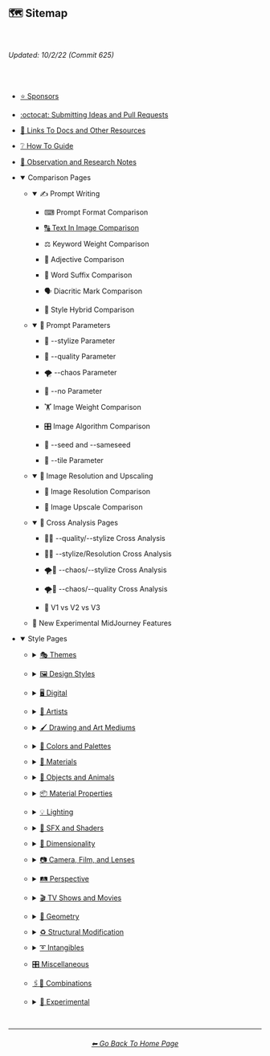 <h2>🗺 Sitemap</h2>

<br>

<h6><i>Updated: 10/2/22 (Commit 625)</i></h6>

<br>

  - <p><a href="https://github.com/willwulfken/MidJourney-Styles-and-Keywords-Reference/blob/main/Pages/Sponsors.md">⭐ Sponsors</a></p>

  - <p><a href="https://github.com/willwulfken/MidJourney-Styles-and-Keywords-Reference/wiki/Submitting-Ideas-and-Pull-Requests">:octocat: Submitting Ideas and Pull Requests</a></p>

  - <p><a href="https://github.com/willwulfken/MidJourney-Styles-and-Keywords-Reference/blob/main/Pages/Links.md">🔗 Links To Docs and Other Resources</a></p>

  - <p><a href="https://github.com/willwulfken/MidJourney-Styles-and-Keywords-Reference/wiki/%E2%9D%94-How-To-Guide">❔ How To Guide</a></p>

  - <p><a href="https://github.com/willwulfken/MidJourney-Styles-and-Keywords-Reference/wiki/%F0%9F%93%9D-Observation-and-Research-Notes">📝 Observation and Research Notes</a></p>

  - <p><details open><summary>Comparison Pages</summary><p>

      - <p><details open><summary>✍ Prompt Writing</summary><p>

          - <p><a href="https://github.com/willwulfken/MidJourney-Styles-and-Keywords-Reference/blob/main/Pages/MJ_V3/Summary_Pages/Prompt_Writing/Prompt_Format_Comparison.md"></a>⌨ Prompt Format Comparison</p>
          - <p><a href="https://github.com/willwulfken/MidJourney-Styles-and-Keywords-Reference/blob/main/Pages/MJ_V3/Summary_Pages/Prompt_Writing/Text_In_Image_Comparison.md">🔠 Text In Image Comparison</a></p>
          - <p><a href="https://github.com/willwulfken/MidJourney-Styles-and-Keywords-Reference/blob/main/Pages/MJ_V3/Summary_Pages/Prompt_Writing/Keyword_Weight_Comparison.md"></a>⚖ Keyword Weight Comparison</p>
          - <p><a href="https://github.com/willwulfken/MidJourney-Styles-and-Keywords-Reference/blob/main/Pages/MJ_V3/Summary_Pages/Prompt_Writing/Adjective_Comparison.md"></a>🦚 Adjective Comparison</p>
          - <p><a href="https://github.com/willwulfken/MidJourney-Styles-and-Keywords-Reference/blob/main/Pages/MJ_V3/Summary_Pages/Prompt_Writing/Word_Suffix_Comparison.md"></a>📓 Word Suffix Comparison</p>
          - <p><a href="https://github.com/willwulfken/MidJourney-Styles-and-Keywords-Reference/blob/main/Pages/MJ_V3/Summary_Pages/Prompt_Writing/Diacritic_Mark_Comparison.md"></a>🗣 Diacritic Mark Comparison</p>
          - <p><a href="https://github.com/willwulfken/MidJourney-Styles-and-Keywords-Reference/blob/main/Pages/MJ_V3/Summary_Pages/Prompt_Writing/Hybrid_Comparison.md"></a>🔰 Style Hybrid Comparison</p>

        </p></details></p>

      - <p><details open><summary>🧩 Prompt Parameters</summary><p>

          - <p><a href="https://github.com/willwulfken/MidJourney-Styles-and-Keywords-Reference/blob/main/Pages/MJ_V3/Summary_Pages/Parameters/Stylize_Comparison.md"></a>🎇 --stylize Parameter</p>
          - <p><a href="https://github.com/willwulfken/MidJourney-Styles-and-Keywords-Reference/blob/main/Pages/MJ_V3/Summary_Pages/Parameters/Quality_Comparison.md"></a>💎 --quality Parameter</p>
          - <p><a href="https://github.com/willwulfken/MidJourney-Styles-and-Keywords-Reference/blob/main/Pages/MJ_V3/Summary_Pages/Parameters/Chaos_Comparison.md"></a>🌪 --chaos Parameter</p>
          - <p><a href="https://github.com/willwulfken/MidJourney-Styles-and-Keywords-Reference/blob/main/Pages/MJ_V3/Summary_Pages/Parameters/No_Parameter_Comparison.md"></a>🚫 --no Parameter</p>
          - <p><a href="https://github.com/willwulfken/MidJourney-Styles-and-Keywords-Reference/blob/main/Pages/MJ_V3/Summary_Pages/Parameters/Image_Weight_Comparison.md"></a>🏋️‍ Image Weight Comparison</p>
          - <p><a href="https://github.com/willwulfken/MidJourney-Styles-and-Keywords-Reference/blob/main/Pages/MJ_V3/Summary_Pages/Parameters/Image_Algorithm_Comparison.md"></a>🎛 Image Algorithm Comparison</p>
          - <p><a href="https://github.com/willwulfken/MidJourney-Styles-and-Keywords-Reference/blob/main/Pages/Seed_Parameter.md"></a>🌱 --seed and --sameseed</p>
          - <p><a href="https://github.com/willwulfken/MidJourney-Styles-and-Keywords-Reference/blob/main/Pages/MJ_V3/Summary_Pages/Parameters/Tile_Parameter.md"></a>🔲 --tile Parameter</p>
        
        </p></details></p>
      
      - <p><details open><summary>📐 Image Resolution and Upscaling</summary><p>

          - <p><a href="https://github.com/willwulfken/MidJourney-Styles-and-Keywords-Reference/blob/main/Pages/MJ_V3/Summary_Pages/Image_Resolution_and_Upscaling/Image_Resolution_Comparison.md"></a>📏 Image Resolution Comparison</p>
          - <p><a href="https://github.com/willwulfken/MidJourney-Styles-and-Keywords-Reference/blob/main/Pages/MJ_V3/Summary_Pages/Image_Resolution_and_Upscaling/Image_Upscale_Comparison.md"></a>🚀 Image Upscale Comparison</p>

        </p></details></p>

      - <p><details open><summary>🔀 Cross Analysis Pages</summary><p>

          - <p><a href="https://github.com/willwulfken/MidJourney-Styles-and-Keywords-Reference/blob/main/Pages/MJ_V3/Summary_Pages/Cross_Analysis/Stylize_Quality_Cross_Analysis.md"></a>🎇💎 --quality/--stylize Cross Analysis</p>
          - <p><a href="https://github.com/willwulfken/MidJourney-Styles-and-Keywords-Reference/blob/main/Pages/MJ_V3/Summary_Pages/Cross_Analysis/Stylize_Resolution_Cross_Analysis.md"></a>🎇📏 --stylize/Resolution Cross Analysis</p>
          - <p><a href="https://github.com/willwulfken/MidJourney-Styles-and-Keywords-Reference/blob/main/Pages/MJ_V3/Summary_Pages/Cross_Analysis/Chaos_Stylize_Cross_Analysis.md"></a>🌪🎇 --chaos/--stylize Cross Analysis</p>
          - <p><a href="https://github.com/willwulfken/MidJourney-Styles-and-Keywords-Reference/blob/main/Pages/MJ_V3/Summary_Pages/Cross_Analysis/Chaos_Quality_Cross_Analysis.md"></a>🌪💎 --chaos/--quality Cross Analysis</p>
          - <p><a href="https://github.com/willwulfken/MidJourney-Styles-and-Keywords-Reference/blob/main/Pages/V1_vs_V2_vs_V3.md"></a>📇 V1 vs V2 vs V3</p>

        </p></details></p>

    - <p><a href="https://github.com/willwulfken/MidJourney-Styles-and-Keywords-Reference/blob/main/Pages/Experimental_Midjourney_Features.md"></a>🕋 New Experimental MidJourney Features</p>

    </p></details>

  - <p><details open><summary>Style Pages</summary><p>

      - <p><details><summary><a href="https://github.com/willwulfken/MidJourney-Styles-and-Keywords-Reference/blob/main/Pages/MJ_V3/Style_Pages/Themes.md">🎭 Themes</a></summary><p>

          - <p>🎭⛱ Realism/Abstraction</p>
          - <p>🎭💾 Retro/Modern<p>
          - <p>🎭🪐 Sci-fi</p>
          - <p>🎭☄ Outer Space</p>
          - <p>🎭🌎 Planets</p>
          - <p>🎭🎌 Countries and Nations</p>
          - <p>🎭🌾 Urban/Rural</p>
          - <p>🎭🛋 Rooms</p>
          - <p>🎭⚙ Architecture and Manufactured</p>
          - <p>🎭🏝 Biomes and Landscapes</p>
          - <p>🎭🌲 Nature</p>
          - <p>🎭⛄ Seasons and Weather</p>
          - <p>🎭🎄 Holidays</p>
          - <p>🎭🐱‍👤 Professions and Types of People</p>
          - <p>🎭🌞 Time of Day</p>
          - <p>🎭⚽ Sports</p>
          - <p>🎭🎵 Music Styles</p>
          - <p>🎭🎪 Punk Styles (Steampunk, Cyberpunk, etc.)</p>
          - <p>🎭⛩ Other Themes</p>

        </p></details></p>

      - <p><details><summary><a href="https://github.com/willwulfken/MidJourney-Styles-and-Keywords-Reference/blob/main/Pages/MJ_V3/Style_Pages/Design_Styles.md">🖼 Design Styles</a></summary><p>

          - <p>🖼🟧 Simplicity/Complexity</p>
          - <p>🖼🎨 Patterns and Color Based Designs</p>
          - <p>🖼✨ Elegance, Beauty, and Appeal</p>
          - <p>🖼📊 Charts and Diagrams</p>
          - <p>🖼🛹 Decade Styles</p>
          - <p>🖼🎰 Morphism (Skeuomorphism, Glassmorphism, etc.)</p>
          - <p>🖼🧊 Cubism</p>
          - <p>🖼🦋 Expressionism</p>
          - <p>🖼🔮 Neo</p>
          - <p>🖼🌀 Psychedelic, Divine, Fractal, and Noise</p>
          - <p>🖼👩‍🎨 Art Styles</p>
          - <p>🖼💫 Stylized</p>
          - <p>🖼 Other Styles</p>

        </p></details></p>

      - <p><details><summary><a href="https://github.com/willwulfken/MidJourney-Styles-and-Keywords-Reference/blob/main/Pages/MJ_V3/Style_Pages/Digital.md">🖥 Digital</a></summary><p>

          - <p>🎮 Rendering Engines</p>
          - <p>🖥📐 Resolution</p>
          - <p>🖥📺 Aspect Ratios and Letterboxing</p>
          - <p>🖥🟩 1-bit - 16-bit</p>
          - <p>🖥🖼 Digital Styles</p>
          - <p>🖥🎞 VFX and Video Companies</p>
          - <p>🖥🎨 Art Programs and Applications</p>
          - <p>🖥🖼 Image Formats and Types</p>
          - <p>🖥🏁 Dithering</p>
          - <p>🖥🌐 Websites</p>
          - <p>🖥👩‍💻 Glitchy</p>
          - <p>🖥🧠 AI and Neural Networks</p>
          - <p>🖥👾 Game System Graphics</p>
          - <p>🖥🕹 Video Game Styles</p>
          - <p>🖥 Computer System Graphics</p>
          - <p>🖥💽 Operating Systems</p>
          - <p>🖥 Other</p>

        </p></details></p>

      - <p><details><summary><a href="https://github.com/willwulfken/MidJourney-Styles-and-Keywords-Reference/blob/main/Pages/MJ_V3/Style_Pages/Artists.md">📔 Artists</a></summary><p>

          - <p>📔⛱ Realism</p>
          - <p>📔❇ Surrealism</p>
          - <p>📔🔆 Idealism</p>
          - <p>📔💮 Abstract</p>
          - <p>📔🧬 Modernism</p>
          - <p>📔➿ Post-Impressionism</p>
          - <p>📔⚜ Art Nouveau</p>
          - <p>📔🌄 Luminism</p>
          - <p>📔🦋 Expressionism</p>
          - <p>📔🔳 Futurism</p>
          - <p>📔⬛ Gothic</p>
          - <p>📔☯ Psychedelic</p>
          - <p>📔🔴 Pop Art</p>
          - <p>📔🧿 Concept Art</p>
          - <p>📔❤ Romanticism</p>
          - <p>📔✡️ Renaissance</p>
          - <p>📔🌇 Vedute Painting Style</p>
          - <p>📔🏘 Baroque</p>
          - <p>📔👁‍🗨 Dadaism</p>
          - <p>📔👁‍🗨 Neo-Dadaism</p>
          - <p>📔🖼 Instagram Artist</p>
          - <p>📔🖼 Artstation Artist</p>
          - <p>📔🈯 Manga</p>

          - <p><details><summary>📔🗿 Non-Painters</p></summary><p>

              - <p>📔🗿 Sculptors</p>
              - <p>📔📷 Photographers</p>
              - <p>📔✍ Writers</p>

            </p></details>
          
          - <p>📔 Other Artists</p>

        </p></details></p>
      
      - <p><details><summary><a href="https://github.com/willwulfken/MidJourney-Styles-and-Keywords-Reference/blob/main/Pages/MJ_V3/Style_Pages/Drawing_and_Art_Mediums.md">🖌 Drawing and Art Mediums</a></summary><p>

          - <p><details><summary>🖌✏ Illustration and Drawing</summary><p>

              - <p>🖌🖼 Drawing Types</p>
              - <p>🖌✏ Pencil and Graphite</p>
              - <p>🖌🖊 Ink</p>
              - <p>🖌🖍 Crayon, Chalk, and Pastel</p>

            </p></details></p>

          - <p><details><summary>🖌🎨 Paint</summary><p>

              - <p>🖌🖼 Painting Types</p>
              - <p>🖌🎨 Paint Types</p>

            </p></details></p>

          - <p>🖌🔠 Text</p>
          - <p>🖌🖨 Printed Art Types</p>

          - <p><details><summary>🖌🎲 Physical Mediums</summary><p>

              - <p>🖌📄 Origami</p>
              - <p>🖌🀣 Mosaic</p>
              - <p>🖌🖼 Framed, Banner, and Decal</p>
              - <p>🖌🗿 Carving, Etching, and Modeling</p>
              - <p>🖌🏺 Pottery and Glass</p>
              - <p>🖌💡 Light</p>
              - <p>🖌🎲 Other Physical Mediums</p>

            </p></details></p>

          - <p>🖌 Other</p>

        </p></details></p>

      - <p><details><summary><a href="https://github.com/willwulfken/MidJourney-Styles-and-Keywords-Reference/blob/main/Pages/MJ_V3/Style_Pages/Colors_and_Palettes.md">🎨 Colors and Palettes</a></summary><p>

        - <p><details><summary>🎨🔴 Colors</summary><p>

            - <p>🎨🔴 Basic Colors</p>
            - <p>🎨🔵 Extended Colors</p>
            - <p>🎨⚫ Dark Variations</p>
            - <p>🎨⚪ Light Variations</p>
            - <p>🎨🔶 Vivid Variations</p>

          </p></details></p>

        - <p>🎨🖌 Chromatic Palettes</p>
        - <p>🎨🖌 Monochromatic Palettes</p>
        - <p>🎨🔲 Contrast</p>
        - <p>🎨🖥 Color Models</p>
        - <p>🎨🎥 Color Motion Picture Film Systems</p>
      
        </p></details></p>

      - <p><details><summary><a href="https://github.com/willwulfken/MidJourney-Styles-and-Keywords-Reference/blob/main/Pages/MJ_V3/Style_Pages/Materials.md">🧱 Materials</a></summary><p>

        - <p><details><summary>🧱💎 Solids</summary><p>

          - <p>🧱🌳 Wood and Paper</p>
          - <p>🧱⛱ Soils</p>
          - <p>🧱⛏ Stone and Minerals</p>
          - <p>🧱🔩 Metal</p>
          - <p>🧱💎 Glass and Crystal</p>
          - <p>🧱🧶 Cloth</p>
          - <p>🧱🥤 Plastic and Foam</p>
          - <p>🧱🧤 Rubber</p>
          - <p>🧱🍮 Gelatinous and Spongy</p>
          - <p>🧱🕯 Wax</p>
          - <p>🧱🧊 Ice and Snow</p>
          - <p>🧱🐱 Hair and Fur</p>
          - <p>🧱 Other Solids</p>

          </p></details></p>

        - <p><summary>🧱💧 Liquids</p>

        - <p><details><summary>🧱🧪 Non-Newtonian Fluids and Polymers</summary><p>

          - <p>🧱⚗️ Slime and Putty</p>
          - <p>🧱🩹 Tape and Adhesives</p>
          - <p>🧱🧪 Other Non-Newtonian Fluids and Polymers</p>

          </p></details></p>

        - <p>🧱🌫️ Gasses and Vapors</p>
        - <p>🧱✨ Powders and Particulates</p>
        - <p>🧱⚡ Plasma and Energy</p>

        </p></details></p>

      - <p><details><summary><a href="https://github.com/willwulfken/MidJourney-Styles-and-Keywords-Reference/blob/main/Pages/MJ_V3/Style_Pages/Objects_and_Animals.md">🎷 Objects and Animals</a></summary><p>

        - <p>🎷🍣 Food and Consumables</p>
        - <p>🎷🌱 Plants</p>
        - <p>🎷🍄 Fungi</p>
        - <p>🎷🐹 Animals</p>
        - <p>🎷🦞 Sealife</p>
        - <p>🎷🐙 Corals</p>
        - <p>🎷🦠 Microscopic Objects</p>
        - <p>🎷🖥 Digital Objects</p>
        - <p>🎷🪀 Toys</p>
        - <p>🎷👚 Clothing</p>
        - <p>🎷 Instruments</p>
        - <p>🎷🚽 Other Objects</p>

        </p></details></p>

      - <p><details><summary><a href="https://github.com/willwulfken/MidJourney-Styles-and-Keywords-Reference/blob/main/Pages/MJ_V3/Style_Pages/Material_Properties.md">📦 Material Properties</a></summary><p>
      
        - <p>📦🧫 Opacity</p>
        - <p>📦🏮 Light Manipulation</p>
        - <p>📦💡 Luminescence</p>
        - <p>📦🌈 Chromism</p>
        - <p>📦🔍 Reflection and Refraction</p>
        - <p>📦🎨 Color (Dispersion, Chromatic, etc.)</p>
        - <p>📦🗺 Texture Maps</p>
        - <p>📦🧊 Soft Body</p>
        - <p>📦 Other Material Properties</p>
      
        </p></details></p>

      - <p><details><summary><a href="https://github.com/willwulfken/MidJourney-Styles-and-Keywords-Reference/blob/main/Pages/MJ_V3/Style_Pages/Lighting.md">💡 Lighting</a></summary><p>

        - <p>💡🏮 Types of Lights</p>
        - <p>💡📺 Types of Displays</p>
        - <p>💡🔦 Lighting Styles and Techniques</p>
        - <p>💡🌐 Global Illumination</p>
        - <p>💡⚫ Shadows</p>
      
        </p></details></p>

      - <p><details><summary><a href="https://github.com/willwulfken/MidJourney-Styles-and-Keywords-Reference/blob/main/Pages/MJ_V3/Style_Pages/SFX_and_Shaders.md">🌈 SFX and Shaders</a></summary><p>
      
        - <p>🌈🔍 Reflections</p>
        - <p>🌈👓 Blurs</p>
        - <p>🌈💫 Stylized</p>
        - <p>🌈🕶 Shaders and Post Processing</p>
      
        </p></details></p>

      - <p><details><summary><a href="https://github.com/willwulfken/MidJourney-Styles-and-Keywords-Reference/blob/main/Pages/MJ_V3/Style_Pages/Dimensionality.md">🌌 Dimensionality</a></summary><p>

        - <p>🌌 0D-5D</p>
        - <p>🌌 Overdimensional, Multiverse, etc.</p>
      
        </p></details></p>

      - <p><details><summary><a href="https://github.com/willwulfken/MidJourney-Styles-and-Keywords-Reference/blob/main/Pages/MJ_V3/Style_Pages/Camera.md">📷 Camera, Film, and Lenses</a></summary><p>
      
        - <p>📷🌇 Camera and Scenes</p>
        - <p>📷🌇 Camera and Film Types</p>
        - <p>📷🎞 Film Sizes</p>
        - <p>📷🥽 Lens Sizes</p>
        - <p>📷🔭 Lenses</p>
        - <p>📷🧫 Lens Filters</p>
        - <p>📷⚙ Camera Settings (Aperture, Exposure, Color and White Balance, etc.)</p>
        - <p>📷🔎 Depth of Field, Zoom, Pan, and Tilt</p>
        - <p>📷◻ Megapixel Resolutions</p>
        - <p>📷 Other</p>
      
        </p></details></p>
      
      - <p><details><summary><a href="https://github.com/willwulfken/MidJourney-Styles-and-Keywords-Reference/blob/main/Pages/MJ_V3/Style_Pages/Perspective.md">🛤️ Perspective</a></summary><p>
      
        - <p>🛤️🔭 Views</p>
        - <p>🛤️📐 Angles</p>
        - <p>🛤️🛣️ Perspective and Projections</p>
      
        </p></details></p>

      - <p><details><summary><a href="https://github.com/willwulfken/MidJourney-Styles-and-Keywords-Reference/blob/main/Pages/MJ_V3/Style_Pages/TV_and_Movies.md">🎬 TV Shows and Movies</a></summary><p>
      
        - <p>🎬🈯 Anime</p>
        - <p>🎬📺 TV Shows</p>
        - <p>🎬📽 Movies</p>
      
        </p></details></p>

      - <p><details><summary><a href="https://github.com/willwulfken/MidJourney-Styles-and-Keywords-Reference/blob/main/Pages/MJ_V3/Style_Pages/Geometry.md">💠 Geometry</a></summary><p>

          - <p>💠⬜ 2D Shapes</p>
          - <p>💠🧊 3D Shapes</p>
          - <p>💠🔲 4D Hyper Shapes</p>
          - <p>💠〰 Degenerate Shapes</p>
          - <p>💠⏹ Geometric Styles</p>
          - <p>💠⏺ Geometric Properties</p>
          - <p>💠⏹ Topology Styles</p>
      
        </p></details></p>

      - <p><details><summary><a href="https://github.com/willwulfken/MidJourney-Styles-and-Keywords-Reference/blob/main/Pages/MJ_V3/Style_Pages/Structural_Modification.md">♻ Structural Modification</a></summary><p>

          - <p>♻➰ Spirals, Loops, and Helixes</p>
          - <p>♻〰 Curves and Waves</p>
          - <p>♻⭕ Circular</p>
          - <p>♻ Other</p>
      
        </p></details></p>

      - <p><details><summary><a href="https://github.com/willwulfken/MidJourney-Styles-and-Keywords-Reference/blob/main/Pages/MJ_V3/Style_Pages/Intangibles.md">➰ Intangibles</a></summary><p>
      
        - <p>➰😁 Emotions and Qualities</p>
        - <p>➰🧠 Concepts</p>
        - <p>➰☯ Symbols</p>
        - <p>➰♓ Zodiac Signs</p>
        - <p>➰🔣 Unicode Symbols</p>
        - <p>➰🔢 Numbers</p>
        - <p>➰🔢 Number Systems</p>
        - <p>➰🕒 Time</p>
        - <p>➰🖥 Computer Data</p>
      
        </p></details></p>

      - <p><a href="https://github.com/willwulfken/MidJourney-Styles-and-Keywords-Reference/blob/main/Pages/MJ_V3/Style_Pages/Miscellaneous.md">🎛 Miscellaneous</a></p>

      - <p><a href="https://github.com/willwulfken/MidJourney-Styles-and-Keywords-Reference/blob/main/Pages/MJ_V3/Style_Pages/Combinations.md">🖇🎰 Combinations</a></p>

      - <p><details><summary><a href="https://github.com/willwulfken/MidJourney-Styles-and-Keywords-Reference/blob/main/Pages/MJ_V3/Style_Pages/Experimental.md">🧪 Experimental</a></summary><p>
      
        - <p>📔 Made-up Artists</p>
        - <p>🔤 Made-up Words</p>
        - <p>📓 Known Made-up Words</p>
        - <p>🔣 Chaos Prompts</p>
      
        </p></details></p>

    </p></details></p>

<br>

<hr><!--------------->
<div align="center">
<h6><a href="https://github.com/willwulfken/MidJourney-Styles-and-Keywords-Reference/blob/main/README.md">⬅ Go Back To Home Page</a></h6>
</div>